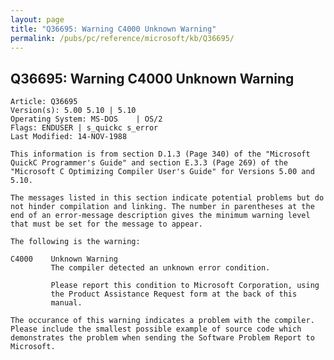 ```yaml
---
layout: page
title: "Q36695: Warning C4000 Unknown Warning"
permalink: /pubs/pc/reference/microsoft/kb/Q36695/
---
```


## Q36695: Warning C4000 Unknown Warning

	Article: Q36695
	Version(s): 5.00 5.10 | 5.10
	Operating System: MS-DOS    | OS/2
	Flags: ENDUSER | s_quickc s_error
	Last Modified: 14-NOV-1988
	
	This information is from section D.1.3 (Page 340) of the "Microsoft
	QuickC Programmer's Guide" and section E.3.3 (Page 269) of the
	"Microsoft C Optimizing Compiler User's Guide" for Versions 5.00 and
	5.10.
	
	The messages listed in this section indicate potential problems but do
	not hinder compilation and linking. The number in parentheses at the
	end of an error-message description gives the minimum warning level
	that must be set for the message to appear.
	
	The following is the warning:
	
	C4000    Unknown Warning
	         The compiler detected an unknown error condition.
	
	         Please report this condition to Microsoft Corporation, using
	         the Product Assistance Request form at the back of this
	         manual.
	
	The occurance of this warning indicates a problem with the compiler.
	Please include the smallest possible example of source code which
	demonstrates the problem when sending the Software Problem Report to
	Microsoft.
